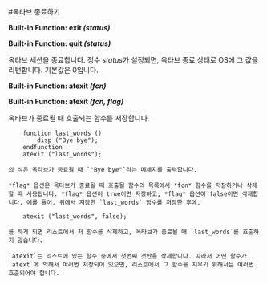 #옥타브 종료하기

 **Built-in Function: exit *(status)***
 
 **Built-in Function: quit *(status)***

   옥타브 세션을 종료합니다. 정수 *status*가 설정되면, 옥타브 종료 상태로 OS에 그 값을 리턴합니다. 기본값은 0입니다.
 

 **Built-in Function: atexit *(fcn)***

 **Built-in Function: atexit *(fcn, flag)***

   옥타브가 종료될 때 호출되는 함수를 저장합니다.

   		function last_words ()
	        disp ("Bye bye");
    	endfunction
		atexit ("last_words");
	
    의 식은 옥타브가 종료될 때 `"Bye bye"`라는 메세지를 출력합니다.

    *flag* 옵션은 옥타브가 종료될 때 호출될 함수의 목록에서 *fcn* 함수를 저장하거나 삭제할 때 사용됩니다. *flag* 옵션이 true이면 저장하고, *flag* 옵션이 false이면 삭제합니다. 예를 들어, 위에서 저장한 `last_words` 함수를 저장한 후에,

		atexit ("last_words", false);
	
    를 하게 되면 리스트에서 저 함수를 삭제하고, 옥타브가 종료될 때 `last_words`를 호출하지 않습니다.

    `atexit`는 리스트에 있는 함수 중에서 첫번째 것만을 삭제합니다. 따라서 어떤 함수가 `atext`에 의해서 여러번 저장되어 있으면, 리스트에서 그 함수를 지우기 위해서는 여러번 호출되어야 합니다.
